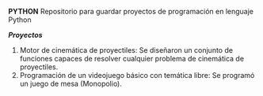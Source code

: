 **PYTHON**
Repositorio para guardar proyectos de programación en lenguaje Python

***Proyectos***

1. Motor de cinemática de proyectiles: Se diseñaron un conjunto de funciones capaces de resolver cualquier problema de cinemática de proyectiles.
2. Programación de un videojuego básico con temática libre: Se programó un juego de mesa (Monopolio).


